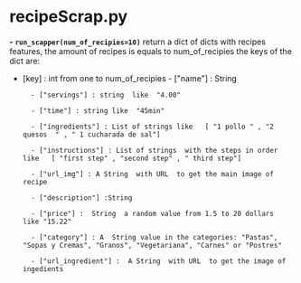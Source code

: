 
# recipeScrap.py
 

 **- `run_scapper(num_of_recipies=10)`**
		return a dict of dicts with recipes features, the amount of recipes is equals to num_of_recipies
		the keys of the dict are: 
	
 - [key] : int from one to  num_of_recipies
		 - ["name"] : String
		 
		 - ["servings"] : string  like  "4.00"
		 
		 - ["time"] : string like  "45min"
		 
		 - ["ingredients"] : List of strings like   [ "1 pollo " , "2 quesos  " , " 1 cucharada de sal"]
		 
		 - ["instructions"] : List of strings  with the steps in order like   [ "first step" , "second step" , " third step"]
		 
		 - ["url_img"] : A String  with URL  to get the main image of recipe
		 
		 - ["description"] :String 
		 
		 - ["price"] :  String  a random value from 1.5 to 20 dollars  like "15.22"
		 
		 - ["category"] : A  String value in the categories: "Pastas", "Sopas y Cremas", "Granos", "Vegetariana", "Carnes" or "Postres"
		 
		 - ["url_ingredient"] :  A String  with URL  to get the image of ingedients
